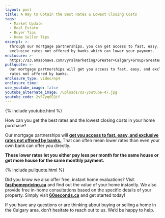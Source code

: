 ```yaml
---
layout: post
title: A Way to Obtain the Best Rates & Lowest Closing Costs
tags:
  - Market Update
  - Real Estate
  - Buyer Tips
  - Home Seller Tips
excerpt: >-
  Through our mortgage partnerships, you can get access to fast, easy, and
  exclusive rates not offered by banks which can lower your payment.
enclosure: >-
  https://s3.amazonaws.com/vyralmarketing/Greater+Calgary+Group/Greater+Property+Group+Calgary-+A+Way+to+Obtain+the+Best+Rates+%2526+Lowest+Closing+Costs.mp4
pullquote: >-
  Our mortgage partnerships will get you access to fast, easy, and exclusive
  rates not offered by banks.
enclosure_type: video/mp4
enclosure_time:
use_youtube_image: false
youtube_alternate_image: /uploads/ss-youtube-47.jpg
youtube_code: 2v57yq6EQiY
---
```



{% include youtube.html %}

How can you get the best rates and the lowest closing costs in your home purchase?

Our mortgage partnerships will **[get you access to fast, easy, and exclusive rates not offered by banks.](http://60seconds.ca/)** That can often mean lower rates than even your own bank can offer you directly.

**These lower rates let you either pay less per month for the same house or get more house for the same monthly payment.**

{% include pullquote.html %}

Did you know we also offer free, instant home evaluations? Visit [**fasthomepricing.ca**](http://www.greaterpropertygroup.com/cma-calgary.php) and find out the value of your home instantly. We also provide free in-home consultations based on the specific details of your property. Simply visit **[60seconds.ca](http://60seconds.ca/)** and get started today!

If you have any questions or are thinking about buying or selling a home in the Calgary area, don’t hesitate to reach out to us. We’d be happy to help.